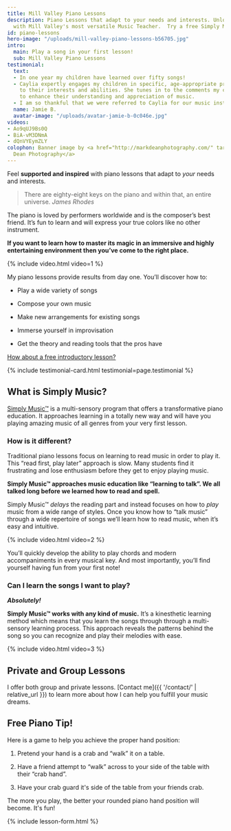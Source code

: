 ```yaml
---
title: Mill Valley Piano Lessons
description: Piano Lessons that adapt to your needs and interests. Unlock the magic
  with Mill Valley's most versatile Music Teacher.  Try a free Simply Music™ lesson!
id: piano-lessons
hero-image: "/uploads/mill-valley-piano-lessons-b56705.jpg"
intro:
  main: Play a song in your first lesson!
  sub: Mill Valley Piano Lessons
testimonial:
  text:
  - In one year my children have learned over fifty songs!
  - Caylia expertly engages my children in specific, age-appropriate programs tailored
    to their interests and abilities. She tunes in to the comments my children make
    to enhance their understanding and appreciation of music.
  - I am so thankful that we were referred to Caylia for our music instruction.
  name: Jamie B.
  avatar-image: "/uploads/avatar-jamie-b-0c046e.jpg"
videos:
- Ao9qUJ9Bs0Q
- BiA-vM3DNmA
- dQnVYEymZLY
colophon: Banner image by <a href="http://markdeanphotography.com/" target="_blank">Mark
  Dean Photography</a>
---
```


Feel **supported and inspired** with piano lessons that adapt to *your* needs and interests.

> There are eighty-eight keys on the piano and within that, an entire universe.
> <cite>James Rhodes</cite>

The piano is loved by performers worldwide and is the composer’s best friend. It’s fun to learn and will express your true colors like no other instrument.

**If you want to learn how to master its magic in an immersive and highly entertaining environment then you’ve come to the right place.**

{% include video.html video=1 %}

My piano lessons provide results from day one. You’ll discover how to:

* Play a wide variety of songs

* Compose your own music

* Make new arrangements for existing songs

* Immerse yourself in improvisation

* Get the theory and reading tools that the pros have

[How about a free introductory lesson?](#lesson-form)

{% include testimonial-card.html testimonial=page.testimonial %}

## What is Simply Music?

<a href="https://simplymusic.com" target="_blank">Simply Music™</a> is a multi-sensory program that offers a transformative piano education. It approaches learning in a totally new way and will have you playing amazing music of all genres from your very first lesson.

### How is it different?

Traditional piano lessons focus on learning to read music in order to play it. This “read first, play later” approach is slow. Many students find it frustrating and lose enthusiasm before they get to enjoy playing music.

**Simply Music™ approaches music education like “learning to talk”. We all talked long before we learned how to read and spell.**

Simply Music™ *delays* the reading part and instead focuses on how to *play* music from a wide range of styles. Once you know how to “talk music” through a wide repertoire of songs we’ll learn how to read music, when it’s easy and intuitive.

{% include video.html video=2 %}

You’ll quickly develop the ability to play chords and modern accompaniments in every musical key. And most importantly, you’ll find yourself having fun from your first note!

### Can I learn the songs I want to play?

***Absolutely!***

**Simply Music™ works with any kind of music.** It’s a kinesthetic learning method which means that you learn the songs through through a multi-sensory learning process. This approach reveals the patterns behind the song so you can recognize and play their melodies with ease.

{% include video.html video=3 %}

## Private and Group Lessons

I offer both group and private lessons. \[Contact me\]({{ '/contact/' | relative_url }}) to learn more about how I can help you fulfill your music dreams.

## Free Piano Tip!

Here is a game to help you achieve the proper hand position:

1. Pretend your hand is a crab and “walk” it on a table.

2. Have a friend attempt to “walk” across to your side of the table with their “crab hand”.

3. Have your crab guard it's side of the table from your friends crab.

The more you play, the better your rounded piano hand position will become. It's fun!

{% include lesson-form.html %}